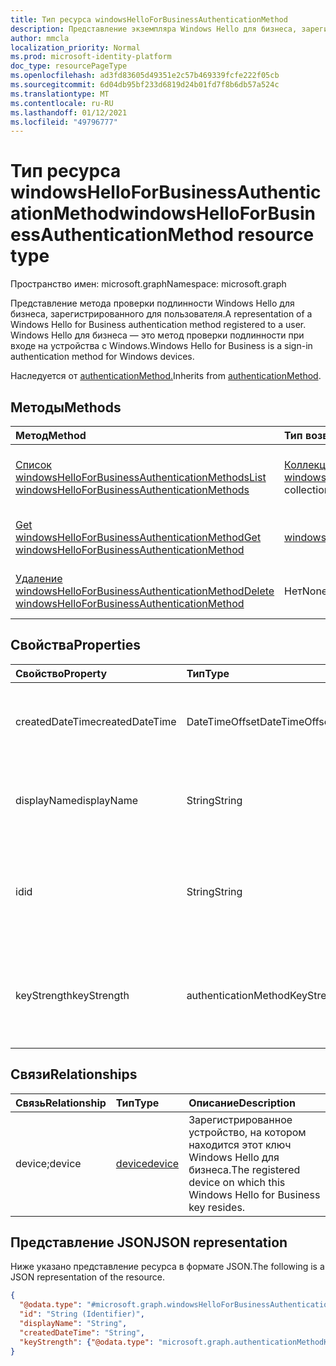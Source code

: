 ```yaml
---
title: Тип ресурса windowsHelloForBusinessAuthenticationMethod
description: Представление экземпляра Windows Hello для бизнеса, зарегистрированного для пользователя. Windows Hello для бизнеса — это метод проверки подлинности при входе.
author: mmcla
localization_priority: Normal
ms.prod: microsoft-identity-platform
doc_type: resourcePageType
ms.openlocfilehash: ad3fd83605d49351e2c57b469339fcfe222f05cb
ms.sourcegitcommit: 6d04db95bf233d6819d24b01fd7f8b6db57a524c
ms.translationtype: MT
ms.contentlocale: ru-RU
ms.lasthandoff: 01/12/2021
ms.locfileid: "49796777"
---
```

# <a name="windowshelloforbusinessauthenticationmethod-resource-type"></a><span data-ttu-id="4c903-104">Тип ресурса windowsHelloForBusinessAuthenticationMethod</span><span class="sxs-lookup"><span data-stu-id="4c903-104">windowsHelloForBusinessAuthenticationMethod resource type</span></span>

<span data-ttu-id="4c903-105">Пространство имен: microsoft.graph</span><span class="sxs-lookup"><span data-stu-id="4c903-105">Namespace: microsoft.graph</span></span>

<span data-ttu-id="4c903-106">Представление метода проверки подлинности Windows Hello для бизнеса, зарегистрированного для пользователя.</span><span class="sxs-lookup"><span data-stu-id="4c903-106">A representation of a Windows Hello for Business authentication method registered to a user.</span></span> <span data-ttu-id="4c903-107">Windows Hello для бизнеса — это метод проверки подлинности при входе на устройства с Windows.</span><span class="sxs-lookup"><span data-stu-id="4c903-107">Windows Hello for Business is a sign-in authentication method for Windows devices.</span></span>

<span data-ttu-id="4c903-108">Наследуется от [authenticationMethod.](../resources/authenticationmethod.md)</span><span class="sxs-lookup"><span data-stu-id="4c903-108">Inherits from [authenticationMethod](../resources/authenticationmethod.md).</span></span>

## <a name="methods"></a><span data-ttu-id="4c903-109">Методы</span><span class="sxs-lookup"><span data-stu-id="4c903-109">Methods</span></span>
|<span data-ttu-id="4c903-110">Метод</span><span class="sxs-lookup"><span data-stu-id="4c903-110">Method</span></span>|<span data-ttu-id="4c903-111">Тип возвращаемых данных</span><span class="sxs-lookup"><span data-stu-id="4c903-111">Return type</span></span>|<span data-ttu-id="4c903-112">Описание</span><span class="sxs-lookup"><span data-stu-id="4c903-112">Description</span></span>|
|:---|:---|:---|
|[<span data-ttu-id="4c903-113">Список windowsHelloForBusinessAuthenticationMethods</span><span class="sxs-lookup"><span data-stu-id="4c903-113">List windowsHelloForBusinessAuthenticationMethods</span></span>](../api/windowshelloforbusinessauthenticationmethod-list.md)|<span data-ttu-id="4c903-114">[Коллекция windowsHelloForBusinessAuthenticationMethod](../resources/windowshelloforbusinessauthenticationmethod.md)</span><span class="sxs-lookup"><span data-stu-id="4c903-114">[windowsHelloForBusinessAuthenticationMethod](../resources/windowshelloforbusinessauthenticationmethod.md) collection</span></span>|<span data-ttu-id="4c903-115">Получите список объектов [windowsHelloForBusinessAuthenticationMethod](../resources/windowshelloforbusinessauthenticationmethod.md) и их свойств.</span><span class="sxs-lookup"><span data-stu-id="4c903-115">Get a list of the [windowsHelloForBusinessAuthenticationMethod](../resources/windowshelloforbusinessauthenticationmethod.md) objects and their properties.</span></span>|
|[<span data-ttu-id="4c903-116">Get windowsHelloForBusinessAuthenticationMethod</span><span class="sxs-lookup"><span data-stu-id="4c903-116">Get windowsHelloForBusinessAuthenticationMethod</span></span>](../api/windowshelloforbusinessauthenticationmethod-get.md)|[<span data-ttu-id="4c903-117">windowsHelloForBusinessAuthenticationMethod</span><span class="sxs-lookup"><span data-stu-id="4c903-117">windowsHelloForBusinessAuthenticationMethod</span></span>](../resources/windowshelloforbusinessauthenticationmethod.md)|<span data-ttu-id="4c903-118">Чтение свойств и связей объекта [windowsHelloForBusinessAuthenticationMethod.](../resources/windowshelloforbusinessauthenticationmethod.md)</span><span class="sxs-lookup"><span data-stu-id="4c903-118">Read the properties and relationships of a [windowsHelloForBusinessAuthenticationMethod](../resources/windowshelloforbusinessauthenticationmethod.md) object.</span></span>|
|[<span data-ttu-id="4c903-119">Удаление windowsHelloForBusinessAuthenticationMethod</span><span class="sxs-lookup"><span data-stu-id="4c903-119">Delete windowsHelloForBusinessAuthenticationMethod</span></span>](../api/windowshelloforbusinessauthenticationmethod-delete.md)|<span data-ttu-id="4c903-120">Нет</span><span class="sxs-lookup"><span data-stu-id="4c903-120">None</span></span>|<span data-ttu-id="4c903-121">Удаляет объект [windowsHelloForBusinessAuthenticationMethod.](../resources/windowshelloforbusinessauthenticationmethod.md)</span><span class="sxs-lookup"><span data-stu-id="4c903-121">Deletes a [windowsHelloForBusinessAuthenticationMethod](../resources/windowshelloforbusinessauthenticationmethod.md) object.</span></span>|

## <a name="properties"></a><span data-ttu-id="4c903-122">Свойства</span><span class="sxs-lookup"><span data-stu-id="4c903-122">Properties</span></span>
|<span data-ttu-id="4c903-123">Свойство</span><span class="sxs-lookup"><span data-stu-id="4c903-123">Property</span></span>|<span data-ttu-id="4c903-124">Тип</span><span class="sxs-lookup"><span data-stu-id="4c903-124">Type</span></span>|<span data-ttu-id="4c903-125">Описание</span><span class="sxs-lookup"><span data-stu-id="4c903-125">Description</span></span>|
|:---|:---|:---|
|<span data-ttu-id="4c903-126">createdDateTime</span><span class="sxs-lookup"><span data-stu-id="4c903-126">createdDateTime</span></span>|<span data-ttu-id="4c903-127">DateTimeOffset</span><span class="sxs-lookup"><span data-stu-id="4c903-127">DateTimeOffset</span></span>|<span data-ttu-id="4c903-128">Дата и время регистрации этого ключа Windows Hello для бизнеса.</span><span class="sxs-lookup"><span data-stu-id="4c903-128">The date and time that this Windows Hello for Business key was registered.</span></span>|
|<span data-ttu-id="4c903-129">displayName</span><span class="sxs-lookup"><span data-stu-id="4c903-129">displayName</span></span>|<span data-ttu-id="4c903-130">String</span><span class="sxs-lookup"><span data-stu-id="4c903-130">String</span></span>|<span data-ttu-id="4c903-131">Имя устройства, на котором зарегистрирована windows Hello для бизнеса</span><span class="sxs-lookup"><span data-stu-id="4c903-131">The name of the device on which Windows Hello for Business is registered</span></span>|
|<span data-ttu-id="4c903-132">id</span><span class="sxs-lookup"><span data-stu-id="4c903-132">id</span></span>|<span data-ttu-id="4c903-133">String</span><span class="sxs-lookup"><span data-stu-id="4c903-133">String</span></span>|<span data-ttu-id="4c903-134">Уникальный идентификатор для этого метода проверки подлинности.</span><span class="sxs-lookup"><span data-stu-id="4c903-134">A unique identifier for this authentication method.</span></span> <span data-ttu-id="4c903-135">Наследуется [от authenticationMethod](../resources/authenticationmethod.md)</span><span class="sxs-lookup"><span data-stu-id="4c903-135">Inherited from [authenticationMethod](../resources/authenticationmethod.md)</span></span>|
|<span data-ttu-id="4c903-136">keyStrength</span><span class="sxs-lookup"><span data-stu-id="4c903-136">keyStrength</span></span>|<span data-ttu-id="4c903-137">authenticationMethodKeyStrength</span><span class="sxs-lookup"><span data-stu-id="4c903-137">authenticationMethodKeyStrength</span></span>|<span data-ttu-id="4c903-138">Ключевая сила этого ключа Windows Hello для бизнеса.</span><span class="sxs-lookup"><span data-stu-id="4c903-138">Key strength of this Windows Hello for Business key.</span></span> <span data-ttu-id="4c903-139">Возможные значения: `normal`, `weak`, `unknown`.</span><span class="sxs-lookup"><span data-stu-id="4c903-139">Possible values are: `normal`, `weak`, `unknown`.</span></span>|

## <a name="relationships"></a><span data-ttu-id="4c903-140">Связи</span><span class="sxs-lookup"><span data-stu-id="4c903-140">Relationships</span></span>
|<span data-ttu-id="4c903-141">Связь</span><span class="sxs-lookup"><span data-stu-id="4c903-141">Relationship</span></span>|<span data-ttu-id="4c903-142">Тип</span><span class="sxs-lookup"><span data-stu-id="4c903-142">Type</span></span>|<span data-ttu-id="4c903-143">Описание</span><span class="sxs-lookup"><span data-stu-id="4c903-143">Description</span></span>|
|:---|:---|:---|
|<span data-ttu-id="4c903-144">device;</span><span class="sxs-lookup"><span data-stu-id="4c903-144">device</span></span>|[<span data-ttu-id="4c903-145">device</span><span class="sxs-lookup"><span data-stu-id="4c903-145">device</span></span>](../resources/device.md)|<span data-ttu-id="4c903-146">Зарегистрированное устройство, на котором находится этот ключ Windows Hello для бизнеса.</span><span class="sxs-lookup"><span data-stu-id="4c903-146">The registered device on which this Windows Hello for Business key resides.</span></span>|

## <a name="json-representation"></a><span data-ttu-id="4c903-147">Представление JSON</span><span class="sxs-lookup"><span data-stu-id="4c903-147">JSON representation</span></span>
<span data-ttu-id="4c903-148">Ниже указано представление ресурса в формате JSON.</span><span class="sxs-lookup"><span data-stu-id="4c903-148">The following is a JSON representation of the resource.</span></span>
<!-- {
  "blockType": "resource",
  "keyProperty": "id",
  "@odata.type": "microsoft.graph.windowsHelloForBusinessAuthenticationMethod",
  "baseType": "microsoft.graph.authenticationMethod",
  "openType": false
}
-->
``` json
{
  "@odata.type": "#microsoft.graph.windowsHelloForBusinessAuthenticationMethod",
  "id": "String (Identifier)",
  "displayName": "String",
  "createdDateTime": "String",
  "keyStrength": {"@odata.type": "microsoft.graph.authenticationMethodKeyStrength"}
}
```
